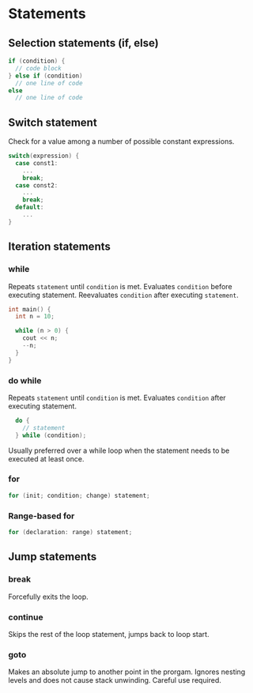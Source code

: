 # Statements

## Selection statements (if, else)

```cpp
if (condition) {
  // code block
} else if (condition)
  // one line of code
else 
  // one line of code
```

## Switch statement

Check for a value among a number of possible constant expressions.

```cpp
switch(expression) {
  case const1:
    ...
    break;
  case const2:
    ...
    break;
  default:
    ...
}
```

## Iteration statements

### while 

Repeats `statement` until `condition` is met. Evaluates `condition` before executing statement. Reevaluates `condition` after executing `statement`.

```cpp
int main() {
  int n = 10;

  while (n > 0) {
    cout << n;
    --n;
  }
}
```

### do while

Repeats `statement` until `condition` is met. Evaluates `condition` after executing statement.

```cpp
  do {
    // statement
  } while (condition);

```

Usually preferred over a while loop when the statement needs to be executed at least once.

### for

```cpp
for (init; condition; change) statement;
```

### Range-based for

```cpp
for (declaration: range) statement;
```

## Jump statements

### break

Forcefully exits the loop.

### continue

Skips the rest of the loop statement, jumps back to loop start.

### goto

Makes an absolute jump to another point in the prorgam. Ignores nesting levels and does not cause stack unwinding. Careful use required.

